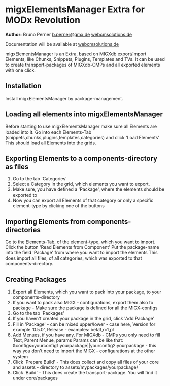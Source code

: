 migxElementsManager Extra for MODx Revolution
=======================================


**Author:** Bruno Perner b.perner@gmx.de [webcmsolutions.de](http://www.webcmsolutions.de)

Documentation will be available at [webcmsolutions.de]()

migxElementsManager is an Extra, based on MIGXdb export/import Elements, like Chunks, Snippets, Plugins, Templates and TVs.
It can be used to create transport-packages of MIGXdb-CMPs and all exported elements with one click.

## Installation
Install migxElementsManager by package-management.

## Loading all elements into migxElementsManager
Before starting to use migxElementsManager make sure all Elements are loaded into it.
Go into each Elements-Tab (snippets,chunks,plugins,templates,categories) and click 'Load Elements'
This should load all Elements into the grids.

## Exporting Elements to a components-directory as files
1. Go to the tab 'Categories'
2. Select a Category in the grid, which elements you want to export.
3. Make sure, you have defined a 'Package', where the elements should be exported to
4. Now you can export all Elements of that category or only a specific element-type by clicking one of the buttons

## Importing Elements from components-directories
Go to the Elements-Tab, of the element-type, which you want to import.
Click the button 'Read Elements from Component'
Put the package-name into the field 'Package' from where you want to import the elements
This does import all files, of all categories, which was exported to that components-directory.

## Creating Packages
1. Export all Elements, which you want to pack into your package, to your components-directory
2. If you want to pack also MIGX - configurations, export them also to package - Make sure the package is defined for all the MIGX-configs
3. Go to the tab 'Packages'
4. If you haven't created your package in the grid, click 'Add Package'
5. Fill in 'Package' - can be mixed upper/lower - case here, Version for example '0.5.0', Release - examples: beta1,rc1,pl
6. Add Menues, if you have any. For MIGXdb - CMPs you only need to fill Text, Parent Menue, params
Params can be like that: &configs=yourconfig1:yourpackage||yourconfig2:yourpackage - this way you don't need to import the MIGX - configurations at the other system 
7. Click 'Prepare Build' - This does collect and copy all files of your core and assets - directory to assets/mypackages/yourpackage/
8. Click 'Build' - This does create the transport-package. You will find it under core/packages